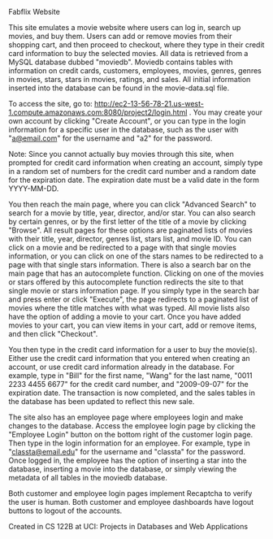 Fabflix Website

This site emulates a movie website where users can log in, search up movies, and buy them.
Users can add or remove movies from their shopping cart, and then proceed to checkout, where they 
type in their credit card information to buy the selected movies. All data is retrieved from a MySQL
database dubbed "moviedb". Moviedb contains tables with information on credit cards, customers,
employees, movies, genres, genres in movies, stars, stars in movies, ratings, and sales. All initial
information inserted into the database can be found in the movie-data.sql file.

To access the site, go to: http://ec2-13-56-78-21.us-west-1.compute.amazonaws.com:8080/project2/login.html
. You may create your own account by clicking "Create Account", or you can type in the login information for a specific user in the database, 
such as the user with "a@email.com" for the username and "a2" for the password. 

Note: Since you cannot actually buy movies through this site, when prompted for credit card information when creating
an account, simply type in a random set of numbers for the credit card number and a random date for the expiration date.
The expiration date must be a valid date in the form YYYY-MM-DD.

You then reach the main page, where you can click "Advanced Search" to search for a movie by title, year, director, 
and/or star. You can also search by certain genres, or by the first letter of the title of a movie by clicking 
"Browse". All result pages for these options are paginated lists of movies with their title, year, director, 
genres list, stars list, and movie ID. You can click on a movie and be redirected to a page with that single 
movies information, or you can click on one of the stars names to be redirected to a page with that single 
stars information. There is also a search bar on the main page that has an autocomplete function. Clicking 
on one of the movies or stars offered by this autocomplete function redirects the site to that single movie 
or stars information page. If you simply type in the search bar and press enter or click "Execute", the page 
redirects to a paginated list of movies where the title matches with what was typed. All movie lists also have 
the option of adding a movie to your cart. Once you have added movies to your cart, you can view items in your 
cart, add or remove items, and then click "Checkout". 

You then type in the credit card information for a user to buy the movie(s). Either use the credit card information that you entered when creating
an account, or use credit card information already in the database. For example, type in "Bill" for the first name,
"Wang" for the last name, "0011 2233 4455 6677" for the credit card number, and "2009-09-07" for the expiration 
date. The transaction is now completed, and the sales tables in the database has been updated to reflect this
new sale.

The site also has an employee page where employees login and make changes to the database.
Access the employee login page by clicking the "Employee Login" button on the bottom right of the customer login page.
Then type in the login information for an employee. For example, type in "classta@email.edu" for the username
and "classta" for the password. Once logged in, the employee has the option of inserting a star into the 
database, inserting a movie into the database, or simply viewing the metadata of all tables in the moviedb
database.

Both customer and employee login pages implement Recaptcha to verify the user is human.
Both customer and employee dashboards have logout buttons to logout of the accounts.

Created in CS 122B at UCI: Projects in Databases and Web Applications
